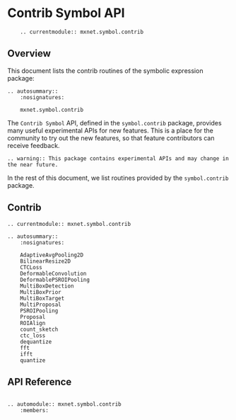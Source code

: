 # Contrib Symbol API

```eval_rst
    .. currentmodule:: mxnet.symbol.contrib
```

## Overview

This document lists the contrib routines of the symbolic expression package:

```eval_rst
.. autosummary::
    :nosignatures:

    mxnet.symbol.contrib
```

The `Contrib Symbol` API, defined in the `symbol.contrib` package, provides
many useful experimental APIs for new features.
This is a place for the community to try out the new features,
so that feature contributors can receive feedback.

```eval_rst
.. warning:: This package contains experimental APIs and may change in the near future.
```

In the rest of this document, we list routines provided by the `symbol.contrib` package.

## Contrib

```eval_rst
.. currentmodule:: mxnet.symbol.contrib

.. autosummary::
    :nosignatures:

    AdaptiveAvgPooling2D
    BilinearResize2D
    CTCLoss
    DeformableConvolution
    DeformablePSROIPooling
    MultiBoxDetection
    MultiBoxPrior
    MultiBoxTarget
    MultiProposal
    PSROIPooling
    Proposal
    ROIAlign
    count_sketch
    ctc_loss
    dequantize
    fft
    ifft
    quantize
```

## API Reference

<script type="text/javascript" src='../../../_static/js/auto_module_index.js'></script>

```eval_rst

.. automodule:: mxnet.symbol.contrib
    :members:

```

<script>auto_index("api-reference");</script>
